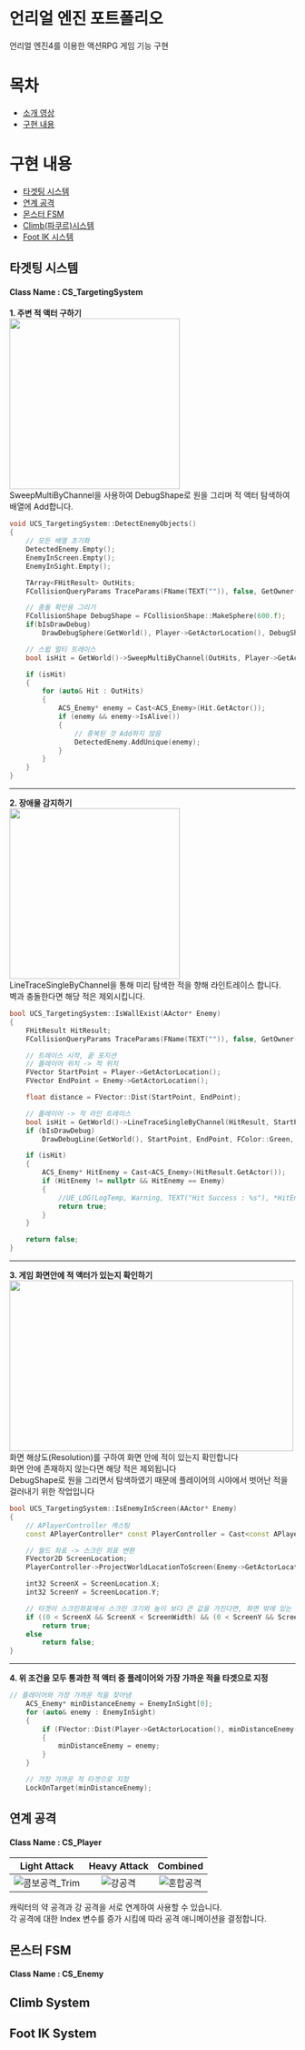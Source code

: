 # 언리얼 엔진 포트폴리오
언리얼 엔진4를 이용한 액션RPG 게임 기능 구현


# 목차
* [소개 영상](https://youtu.be/b2idKuy5u80)
* [구현 내용](https://github.com/Babdodook/UE4_SoulAction_Portfolio/blob/main/README.md#구현-내용)
  
  
# 구현 내용
* [타겟팅 시스템](https://github.com/Babdodook/UE4_SoulAction_Portfolio/blob/main/README.md#타겟팅-시스템)
* [연계 공격](https://github.com/Babdodook/UE4_SoulAction_Portfolio/blob/main/README.md#연계-공격)
* [몬스터 FSM](https://github.com/Babdodook/UE4_SoulAction_Portfolio/blob/main/README.md#몬스터-FSM)
* [Climb(파쿠르)시스템](https://github.com/Babdodook/UE4_SoulAction_Portfolio/blob/main/README.md#Climb-System)
* [Foot IK 시스템](https://github.com/Babdodook/UE4_SoulAction_Portfolio/blob/main/README.md#Foot-IK-System)

## 타겟팅 시스템
#### Class Name : CS_TargetingSystem  
  
**1. 주변 적 액터 구하기**  
<img src="https://user-images.githubusercontent.com/48229283/125272355-b5aa8800-e346-11eb-8061-6faba0a0d21d.PNG" width="300" height="300">  
SweepMultiByChannel을 사용하여 DebugShape로 원을 그리며 적 액터 탐색하여 배열에 Add합니다.  
  
```cpp
void UCS_TargetingSystem::DetectEnemyObjects()
{
	// 모든 배열 초기화
	DetectedEnemy.Empty();
	EnemyInScreen.Empty();
	EnemyInSight.Empty();

	TArray<FHitResult> OutHits;
	FCollisionQueryParams TraceParams(FName(TEXT("")), false, GetOwner());

	// 충돌 확인용 그리기
	FCollisionShape DebugShape = FCollisionShape::MakeSphere(600.f);
	if(bIsDrawDebug)
		DrawDebugSphere(GetWorld(), Player->GetActorLocation(), DebugShape.GetSphereRadius(), 10, FColor::Blue, false, 1.5f);

	// 스윕 멀티 트레이스
	bool isHit = GetWorld()->SweepMultiByChannel(OutHits, Player->GetActorLocation(), Player->GetActorLocation(), FQuat::Identity, ECollisionChannel::ECC_GameTraceChannel2, DebugShape, TraceParams);

	if (isHit)
	{
		for (auto& Hit : OutHits)
		{
			ACS_Enemy* enemy = Cast<ACS_Enemy>(Hit.GetActor());
			if (enemy && enemy->IsAlive())
			{
				// 중복된 것 Add하지 않음
				DetectedEnemy.AddUnique(enemy);
			}
		}
	}
}
```
  
---
  
**2. 장애물 감지하기**  
<img src="https://user-images.githubusercontent.com/48229283/125273296-bc85ca80-e347-11eb-9d40-71e2708999e6.PNG" width="300" height="300">  
LineTraceSingleByChannel을 통해 미리 탐색한 적을 향해 라인트레이스 합니다.  
벽과 충돌한다면 해당 적은 제외시킵니다.  
  
```cpp
bool UCS_TargetingSystem::IsWallExist(AActor* Enemy)
{
	FHitResult HitResult;
	FCollisionQueryParams TraceParams(FName(TEXT("")), false, GetOwner());

	// 트레이스 시작, 끝 포지션
	// 플레이어 위치 -> 적 위치
	FVector StartPoint = Player->GetActorLocation();
	FVector EndPoint = Enemy->GetActorLocation();

	float distance = FVector::Dist(StartPoint, EndPoint);

	// 플레이어 -> 적 라인 트레이스
	bool isHit = GetWorld()->LineTraceSingleByChannel(HitResult, StartPoint, EndPoint, ECollisionChannel::ECC_GameTraceChannel3, TraceParams);
	if (bIsDrawDebug)
		DrawDebugLine(GetWorld(), StartPoint, EndPoint, FColor::Green, false, 3.f);

	if (isHit)
	{
		ACS_Enemy* HitEnemy = Cast<ACS_Enemy>(HitResult.GetActor());
		if (HitEnemy != nullptr && HitEnemy == Enemy)
		{
			//UE_LOG(LogTemp, Warning, TEXT("Hit Success : %s"), *HitEnemy->GetName());
			return true;
		}
	}

	return false;
}
```
  
---
  
**3. 게임 화면안에 적 액터가 있는지 확인하기**  
<img src="https://user-images.githubusercontent.com/48229283/125273580-08387400-e348-11eb-8bc6-3a4a6720f15a.PNG" width="500" height="300">  
화면 해상도(Resolution)를 구하여 화면 안에 적이 있는지 확인합니다  
화면 안에 존재하지 않는다면 해당 적은 제외됩니다  
DebugShape로 원을 그리면서 탐색하였기 때문에 플레이어의 시야에서 벗어난 적을 걸러내기 위한 작업입니다  
  
```cpp
bool UCS_TargetingSystem::IsEnemyInScreen(AActor* Enemy)
{
	// APlayerController 캐스팅
	const APlayerController* const PlayerController = Cast<const APlayerController>(Player->GetController());

	// 월드 좌표 -> 스크린 좌표 변환
	FVector2D ScreenLocation;
	PlayerController->ProjectWorldLocationToScreen(Enemy->GetActorLocation(), ScreenLocation);

	int32 ScreenX = ScreenLocation.X;
	int32 ScreenY = ScreenLocation.Y;

	// 타겟이 스크린좌표에서 스크린 크기와 높이 보다 큰 값을 가진다면, 화면 밖에 있는 것으로 판정한다.
	if ((0 < ScreenX && ScreenX < ScreenWidth) && (0 < ScreenY && ScreenY < ScreenHeight))
		return true;
	else
		return false;
}
```
  
---
  
**4. 위 조건을 모두 통과한 적 액터 중 플레이어와 가장 가까운 적을 타겟으로 지정**  
  
```cpp
// 플레이어와 가장 가까운 적을 찾아냄
	ACS_Enemy* minDistanceEnemy = EnemyInSight[0];
	for (auto& enemy : EnemyInSight)
	{
		if (FVector::Dist(Player->GetActorLocation(), minDistanceEnemy->GetActorLocation()) >= FVector::Dist(Player->GetActorLocation(), enemy->GetActorLocation()))
		{
			minDistanceEnemy = enemy;
		}
	}

	// 가장 가까운 적 타겟으로 지정
	LockOnTarget(minDistanceEnemy);
```

## 연계 공격
#### Class Name : CS_Player  
  
Light Attack | Heavy Attack | Combined
:-------------------------:|:-------------------------:|:-------------------------:
![콤보공격_Trim](https://user-images.githubusercontent.com/48229283/125266409-c48e3c00-e340-11eb-86fe-b8af8cee4375.gif) | ![강공격](https://user-images.githubusercontent.com/48229283/125267953-35822380-e342-11eb-96bd-7a0495e9db73.gif) | ![혼합공격](https://user-images.githubusercontent.com/48229283/125268668-dffa4680-e342-11eb-9f98-543d33519a55.gif)


캐릭터의 약 공격과 강 공격을 서로 연계하여 사용할 수 있습니다.  
각 공격에 대한 Index 변수를 증가 시킴에 따라 공격 애니메이션을 결정합니다.  


## 몬스터 FSM
#### Class Name : CS_Enemy


  
## Climb System
  
## Foot IK System
  
